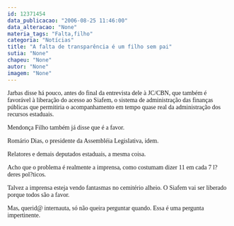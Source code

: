 ```yaml
---
id: 12371454
data_publicacao: "2006-08-25 11:46:00"
data_alteracao: "None"
materia_tags: "Falta,filho"
categoria: "Notícias"
title: "A falta de transparência é um filho sem pai"
sutia: "None"
chapeu: "None"
autor: "None"
imagem: "None"
---
```

<p><P><FONT face=Verdana>Jarbas disse há pouco, antes do final da entrevista dele à JC/CBN, que também é favorável à liberação do acesso ao Siafem, o sistema de administração das finanças públicas que permitiria o acompanhamento em tempo quase real da administração dos recursos estaduais.</FONT></P></p>
<p><P><FONT face=Verdana>Mendonça Filho também já disse que é a favor. </FONT></P></p>
<p><P><FONT face=Verdana>Romário Dias, o presidente da Assembléia Legislativa, idem. </FONT></P></p>
<p><P><FONT face=Verdana>Relatores e demais deputados estaduais, a mesma coisa.</FONT></P></p>
<p><P><FONT face=Verdana>Acho que o problema é realmente a imprensa, como costumam dizer 11 em cada 7 l?deres pol?ticos.</FONT></P></p>
<p><P><FONT face=Verdana>Talvez a imprensa esteja vendo fantasmas no cemitério alheio. O Siafem vai ser liberado porque todos são a favor.</FONT></P></p>
<p><P><FONT face=Verdana>Mas, querid@ internauta, só não queira perguntar quando. Essa é uma pergunta impertinente.</FONT></P> </p>
